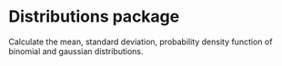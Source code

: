 # Distributions package

Calculate the mean, standard deviation, probability density function of binomial and gaussian distributions.
